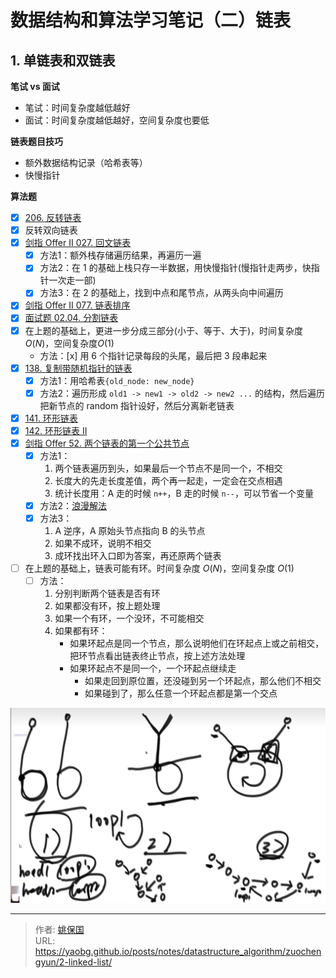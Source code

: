 # 数据结构和算法学习笔记（二）链表


## 1. 单链表和双链表

**笔试 vs 面试**
- 笔试：时间复杂度越低越好
- 面试：时间复杂度越低越好，空间复杂度也要低

**链表题目技巧**

- 额外数据结构记录（哈希表等）
- 快慢指针

**算法题**
- [x] [206. 反转链表](https://leetcode.cn/problems/reverse-linked-list/)
- [x] 反转双向链表
- [x] [剑指 Offer II 027. 回文链表](https://leetcode.cn/problems/aMhZSa/)
  - [x] 方法1：额外栈存储遍历结果，再遍历一遍
  - [x] 方法2：在 1 的基础上栈只存一半数据，用快慢指针(慢指针走两步，快指针一次走一部)
  - [x] 方法3：在 2 的基础上，找到中点和尾节点，从两头向中间遍历
- [x] [剑指 Offer II 077. 链表排序](https://leetcode.cn/problems/7WHec2/)
- [x] [面试题 02.04. 分割链表](https://leetcode.cn/problems/partition-list-lcci/)
- [x] 在上题的基础上，更进一步分成三部分(小于、等于、大于)，时间复杂度 $O(N)$，空间复杂度$O(1)$
  - 方法：[x] 用 6 个指针记录每段的头尾，最后把 3 段串起来
- [x] [138. 复制带随机指针的链表](https://leetcode.cn/problems/copy-list-with-random-pointer/)
  - [x] 方法1：用哈希表`{old_node: new_node}`
  - [x] 方法2：遍历形成 `old1 -> new1 -> old2 -> new2 ...` 的结构，然后遍历把新节点的 random 指针设好，然后分离新老链表
- [x] [141. 环形链表](https://leetcode.cn/problems/linked-list-cycle/)
- [x] [142. 环形链表 II](https://leetcode.cn/problems/linked-list-cycle-ii/)
- [x] [剑指 Offer 52. 两个链表的第一个公共节点](https://leetcode.cn/problems/liang-ge-lian-biao-de-di-yi-ge-gong-gong-jie-dian-lcof/)
  - [x] 方法1：
    1. 两个链表遍历到头，如果最后一个节点不是同一个，不相交
    2. 长度大的先走长度差值，两个再一起走，一定会在交点相遇
    3. 统计长度用：A 走的时候 `n++`，B 走的时候 `n--`，可以节省一个变量
  - [x] 方法2：[浪漫解法](https://leetcode.cn/problems/intersection-of-two-linked-lists/solution/jiao-ni-yong-lang-man-de-fang-shi-zhao-dao-liang-2/)
  - [x] 方法3：
    1. A 逆序，A 原始头节点指向 B 的头节点
    2. 如果不成环，说明不相交
    3. 成环找出环入口即为答案，再还原两个链表
- [ ] 在上题的基础上，链表可能有环。时间复杂度 $O(N)$，空间复杂度 $O(1)$
  - [ ] 方法：
    1. 分别判断两个链表是否有环
    2. 如果都没有环，按上题处理
    3. 如果一个有环，一个没环，不可能相交
    4. 如果都有环：
       - 如果环起点是同一个节点，那么说明他们在环起点上或之前相交，把环节点看出链表终止节点，按上述方法处理
       - 如果环起点不是同一个，一个环起点继续走
         - 如果走回到原位置，还没碰到另一个环起点，那么他们不相交
         - 如果碰到了，那么任意一个环起点都是第一个交点

![如果都有环示例](images/ae75f037-aa9e-4087-a2a1-6783f7eb3bdf.png)


---

> 作者: [姚保国](https://yaobg.github.io)  
> URL: https://yaobg.github.io/posts/notes/datastructure_algorithm/zuochengyun/2-linked-list/  

